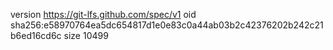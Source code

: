 version https://git-lfs.github.com/spec/v1
oid sha256:e58970764ea5dc654817d1e0e83c0a44ab03b2c42376202b242c21b6ed16cd6c
size 10499
